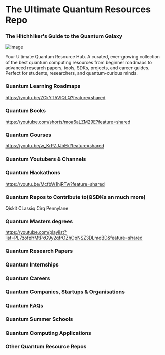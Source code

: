 # The Ultimate Quantum Resources Repo

<b><h3>The Hitchhiker's Guide to the Quantum Galaxy</h3></b>

![image](MIT.png)

Your Ultimate Quantum Resource Hub. A curated, ever-growing collection of the best quantum computing resources from beginner roadmaps to advanced research papers, tools, SDKs, projects, and career guides.  Perfect for students, researchers, and quantum-curious minds.


<b><h3>Quantum Learning Roadmaps</h3></b>
https://youtu.be/ZCkYT5VIQLQ?feature=shared




<b><h3>Quantum Books</h3></b>
https://youtube.com/shorts/moa6aLZM29E?feature=shared


<b><h3>Quantum Courses</h3></b>
https://youtu.be/w_KrPZJJbEk?feature=shared


<b><h3>Quantum Youtubers & Channels</h3></b>



<b><h3>Quantum Hackathons</h3></b>
https://youtu.be/McfbW1hjRTw?feature=shared



<b><h3>Quantum Repos to Contribute to(QSDKs an much more)</h3></b>
Qiskit
CLassiq
Cirq
Pennylane


<b><h3>Quantum Masters degrees</h3></b>
https://youtube.com/playlist?list=PL7zofphMtPxG9y2qfrOZhOpNSZ3DLmqBD&feature=shared


<b><h3>Quantum Research Papers</h3></b>





<b><h3>Quantum Internships</h3></b>





<b><h3>Quantum Careers</h3></b>





<b><h3>Quantum Companies, Startups & Organisations</h3></b>





<b><h3>Quantum FAQs</h3></b>




<b><h3>Quantum Summer Schools</h3></b>



<b><h3>Quantum Computing Applications</h3></b>




<b><h3>Other Quantum Resource Repos</h3></b>


